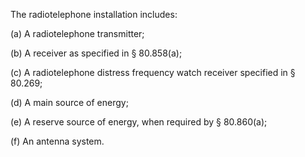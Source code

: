 The radiotelephone installation includes:

(a) A radiotelephone transmitter;

(b) A receiver as specified in § 80.858(a);

(c) A radiotelephone distress frequency watch receiver specified in § 80.269;

(d) A main source of energy;

(e) A reserve source of energy, when required by § 80.860(a);

(f) An antenna system.

